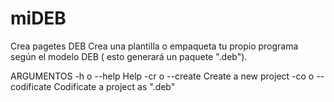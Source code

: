 # miDEB
Crea pagetes DEB
Crea una plantilla o empaqueta tu propio programa según el modelo DEB ( esto generará un paquete ".deb").

  ARGUMENTOS
    -h o --help               Help
    -cr o --create            Create a new project
    -co o --codificate        Codificate a project as ".deb"
